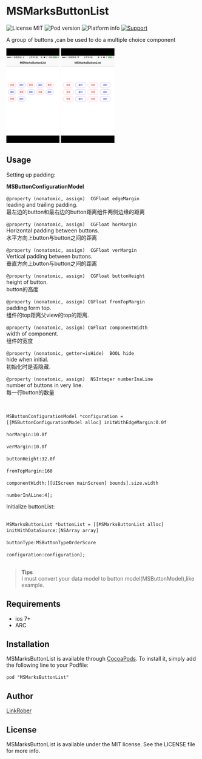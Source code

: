 # MSMarksButtonList

![License MIT](https://img.shields.io/dub/l/vibe-d.svg)
![Pod version](http://img.shields.io/cocoapods/v/MSMarksButtonList.svg?style=flat)
![Platform info](http://img.shields.io/cocoapods/p/MSMarksButtonList.svg?style=flat)
[![Support](https://img.shields.io/badge/support-iOS7+-blue.svg?style=flat)](https://www.apple.com/nl/ios/)

A group of buttons ,can be used to do a multiple choice component

<div style="display:inline-block"><img src="https://github.com/LinkRober/MSMarksButtonList/blob/master/Example/ScreenShot/screenshot1.PNG" height="250px" /></div>

<div style="display:inline-block"><img src="https://github.com/LinkRober/MSMarksButtonList/blob/master/Example/ScreenShot/screenshot2.PNG" height="250px" /></div>




## Usage

Setting up padding:<br>

**MSButtonConfigurationModel**<br>

`@property (nonatomic, assign)  CGFloat edgeMargin`<br>
leading and trailing padding.<br>
最左边的button和最右边的button距离组件两侧边缘的距离

`@property (nonatomic, assign)  CGFloat horMargin`<br>
Horizontal padding between buttons.<br>
水平方向上button与button之间的距离

`@property (nonatomic, assign)  CGFloat verMargin`<br>
Vertical padding between buttons.<br>
垂直方向上button与button之间的距离

`@property (nonatomic, assign)  CGFloat buttonHeight`<br>
height of button.<br>
button的高度

`@property (nonatomic, assign) CGFloat fromTopMargin`<br>
padding form top.<br>
组件的top距离父view的top的距离.

`@property (nonatomic, assign) CGFloat componentWidth`<br>
width of component.<br>
组件的宽度

`@property (nonatomic, getter=isHide)  BOOL hide`<br>
hide when initial.<br>
初始化时是否隐藏.

`@property (nonatomic, assign)  NSInteger numberInaLine`</br>
number of buttons in very line.<br>
每一行button的数量

<br>


```
MSButtonConfigurationModel *configuration = [[MSButtonConfigurationModel alloc] initWithEdgeMargin:0.0f
                                                                                             horMargin:10.0f
                                                                                             verMargin:10.0f
                                                                                          buttonHeight:32.0f
                                                                                         fromTopMargin:160
                                                                                        componentWidth:[[UIScreen mainScreen] bounds].size.width
                                                                                         numberInALine:4];

```

Initialize buttonList:

```

MSMarksButtonList *buttonList = [[MSMarksButtonList alloc] initWithDataSource:[NSArray array]
                                                                       buttonType:MSButtonTypeOrderScore
                                                                    configuration:configuration];
                                                                    
```

>**Tips**</br>
I must convert your data model to button model(MSButtonModel),like example.

## Requirements
* ios 7+
* ARC

## Installation

MSMarksButtonList is available through [CocoaPods](http://cocoapods.org). To install
it, simply add the following line to your Podfile:

`pod "MSMarksButtonList"`


## Author

[LinkRober](http://www.jianshu.com/users/84ae3fbd22e1/latest_articles)

## License

MSMarksButtonList is available under the MIT license. See the LICENSE file for more info.
